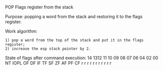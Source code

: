 POP Flags register from the stack

Purpose: popping a word from the stack and restoring it to the flags register.

Work algorithm:

	1) pop a word from the top of the stack and put it in the flags register;
	2) increase the esp stack pointer by 2.

State of flags after command execution:
	14	1312	11	10	09	08	07	06	04	02	00
	NT	IOPL	OF	DF	IF	TF	SF	ZF	AF	PF	CF
	r	r   	r	r	r	r	r	r	r	r 	r
